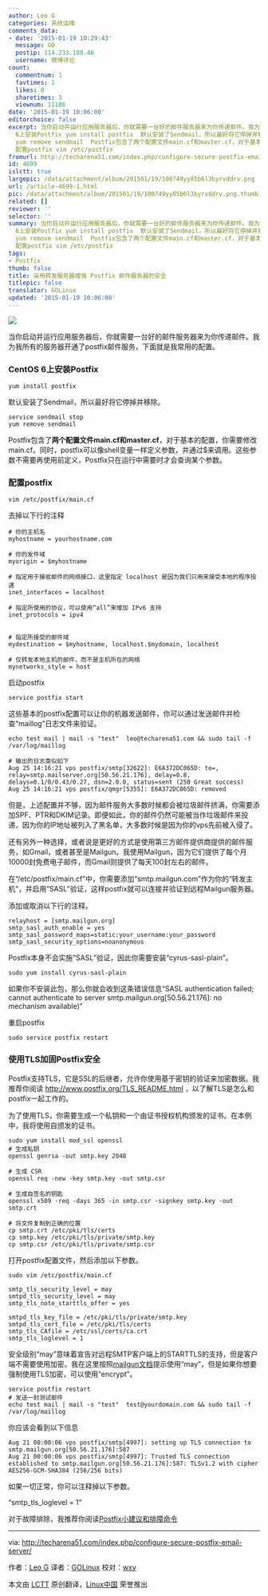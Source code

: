```yaml
---
author: Leo G
categories: 系统运维
comments_data:
- date: '2015-01-19 10:29:43'
  message: GO
  postip: 114.233.188.46
  username: 微博评论
count:
  commentnum: 1
  favtimes: 1
  likes: 0
  sharetimes: 3
  viewnum: 11186
date: '2015-01-19 10:06:00'
editorchoice: false
excerpt: 当你启动并运行应用服务器后，你就需要一台好的邮件服务器来为你传递邮件。我为我所有的服务器开通了postfix邮件服务，下面就是我常用的配置。 CentOS
  6上安装Postfix yum install postfix  默认安装了Sendmail，所以最好将它停掉并移除。 service sendmail stop
  yum remove sendmail  Postfix包含了两个配置文件main.cf和master.cf，对于基本的配置，你需要修改main.cf。同时，postfix可以像shell变量一样定义参数，并通过$来调用。这些参数不需要再使用前定义，Postfix只在运行中需要时才会查询某个参数。
  配置postfix vim /etc/postfix
fromurl: http://techarena51.com/index.php/configure-secure-postfix-email-server/
id: 4699
islctt: true
largepic: /data/attachment/album/201501/19/100749yy85b6l3byrvddrv.png
url: /article-4699-1.html
pic: /data/attachment/album/201501/19/100749yy85b6l3byrvddrv.png.thumb.jpg
related: []
reviewer: ''
selector: ''
summary: 当你启动并运行应用服务器后，你就需要一台好的邮件服务器来为你传递邮件。我为我所有的服务器开通了postfix邮件服务，下面就是我常用的配置。 CentOS
  6上安装Postfix yum install postfix  默认安装了Sendmail，所以最好将它停掉并移除。 service sendmail stop
  yum remove sendmail  Postfix包含了两个配置文件main.cf和master.cf，对于基本的配置，你需要修改main.cf。同时，postfix可以像shell变量一样定义参数，并通过$来调用。这些参数不需要再使用前定义，Postfix只在运行中需要时才会查询某个参数。
  配置postfix vim /etc/postfix
tags:
- Postfix
thumb: false
title: 采用转发服务器增强 Postfix 邮件服务器的安全
titlepic: false
translator: GOLinux
updated: '2015-01-19 10:06:00'
---
```


![](/data/attachment/album/201501/19/100749yy85b6l3byrvddrv.png)


当你启动并运行应用服务器后，你就需要一台好的邮件服务器来为你传递邮件。我为我所有的服务器开通了postfix邮件服务，下面就是我常用的配置。


### CentOS 6上安装Postfix



```
yum install postfix

```

默认安装了Sendmail，所以最好将它停掉并移除。



```
service sendmail stop
yum remove sendmail

```

Postfix包含了**两个配置文件main.cf和master.cf**，对于基本的配置，你需要修改main.cf。同时，postfix可以像shell变量一样定义参数，并通过$来调用。这些参数不需要再使用前定义，Postfix只在运行中需要时才会查询某个参数。


### 配置postfix



```
vim /etc/postfix/main.cf

```

去掉以下行的注释



```
# 你的主机名
myhostname = yourhostname.com

# 你的发件域
myorigin = $myhostname

# 指定用于接收邮件的网络接口，这里指定 localhost 是因为我们只用来接受本地的程序投递
inet_interfaces = localhost

# 指定所使用的协议，可以使用“all”来增加 IPv6 支持
inet_protocols = ipv4


# 指定所接受的邮件域    
mydestination = $myhostname, localhost.$mydomain, localhost

# 仅转发本地主机的邮件，而不是主机所在的网络
mynetworks_style = host

```

启动postfix



```
service postfix start

```

这些基本的postfix配置可以让你的机器发送邮件，你可以通过发送邮件并检查“maillog”日志文件来验证。



```
echo test mail | mail -s "test"  leo@techarena51.com && sudo tail -f /var/log/maillog

# 输出的日志类似如下
Aug 25 14:16:21 vps postfix/smtp[32622]: E6A372DC065D: to=, relay=smtp.mailserver.org[50.56.21.176], delay=0.8, delays=0.1/0/0.43/0.27, dsn=2.0.0, status=sent (250 Great success)
Aug 25 14:16:21 vps postfix/qmgr[5355]: E6A372DC065D: removed

```

但是，上述配置并不够，因为邮件服务大多数时候都会被垃圾邮件挤满，你需要添加SPF、PTR和DKIM记录。即便如此，你的邮件仍然可能被当作垃圾邮件来投递，因为你的IP地址被列入了黑名单，大多数时候是因为你的vps先前被入侵了。


还有另外一种选择，或者说是更好的方式是使用第三方邮件提供商提供的邮件服务，如Gmail，或者甚至是Mailgun。我使用Mailgun，因为它们提供了每个月10000封免费电子邮件，而Gmail则提供了每天100封左右的邮件。


在“/etc/postfix/main.cf”中，你需要添加“smtp.mailgun.com”作为你的“转发主机”，并启用“SASL”验证，这样postfix就可以连接并验证到远程Mailgun服务器。


添加或取消以下行的注释。



```
relayhost = [smtp.mailgun.org]
smtp_sasl_auth_enable = yes
smtp_sasl_password_maps=static:your_username:your_password
smtp_sasl_security_options=noanonymous

```

Postfix本身不会实施“SASL”验证，因此你需要安装“cyrus-sasl-plain”。



```
sudo yum install cyrus-sasl-plain

```

如果你不安装此包，那么你就会收到这条错误信息“SASL authentication failed; cannot authenticate to server smtp.mailgun.org[50.56.21.176]: no mechanism available)”


重启postfix



```
sudo service postfix restart

```

### 使用TLS加固Postfix安全


Postfix支持TLS，它是SSL的后继者，允许你使用基于密钥的验证来加密数据。我推荐你阅读 <http://www.postfix.org/TLS_README.html> ，以了解TLS是怎么和postfix一起工作的。


为了使用TLS，你需要生成一个私钥和一个由证书授权机构颁发的证书。在本例中，我将使用自颁发的证书。



```
sudo yum install mod_ssl openssl
# 生成私钥 
openssl genrsa -out smtp.key 2048 

# 生成 CSR 
openssl req -new -key smtp.key -out smtp.csr

# 生成自签名的钥匙
openssl x509 -req -days 365 -in smtp.csr -signkey smtp.key -out smtp.crt

# 将文件复制到正确的位置
cp smtp.crt /etc/pki/tls/certs
cp smtp.key /etc/pki/tls/private/smtp.key
cp smtp.csr /etc/pki/tls/private/smtp.csr

```

打开postfix配置文件，然后添加以下参数。



```
sudo vim /etc/postfix/main.cf

smtp_tls_security_level = may
smtpd_tls_security_level = may
smtp_tls_note_starttls_offer = yes

smtpd_tls_key_file = /etc/pki/tls/private/smtp.key
smtpd_tls_cert_file = /etc/pki/tls/certs
smtp_tls_CAfile = /etc/ssl/certs/ca.crt
smtp_tls_loglevel = 1

```

安全级别“may”意味着宣告对远程SMTP客户端上的STARTTLS的支持，但是客户端不需要使用加密。我在这里按照[mailgun文档](http://documentation.mailgun.com/user_manual.html#smtp-relay)提示使用“may”，但是如果你想要强制使用TLS加密，可以使用“encrypt”。



```
service postfix restart
# 发送一封测试邮件
echo test mail | mail -s "test"  test@yourdomain.com && sudo tail -f /var/log/maillog

```

你应该会看到以下信息



```
Aug 21 00:00:06 vps postfix/smtp[4997]: setting up TLS connection to smtp.mailgun.org[50.56.21.176]:587
Aug 21 00:00:06 vps postfix/smtp[4997]: Trusted TLS connection established to smtp.mailgun.org[50.56.21.176]:587: TLSv1.2 with cipher AES256-GCM-SHA384 (256/256 bits)

```

如果一切正常，你可以注释掉以下参数。


“smtp\_tls\_loglevel = 1”


对于故障排除，我推荐你阅读[Postfix小建议和排障命令](http://techarena51.com/index.php/postfix-configuration-and-explanation-of-parameters/)




---


via: <http://techarena51.com/index.php/configure-secure-postfix-email-server/>


作者：[Leo G](http://techarena51.com/) 译者：[GOLinux](https://github.com/GOLinux) 校对：[wxy](https://github.com/wxy)


本文由 [LCTT](https://github.com/LCTT/TranslateProject) 原创翻译，[Linux中国](http://linux.cn/) 荣誉推出